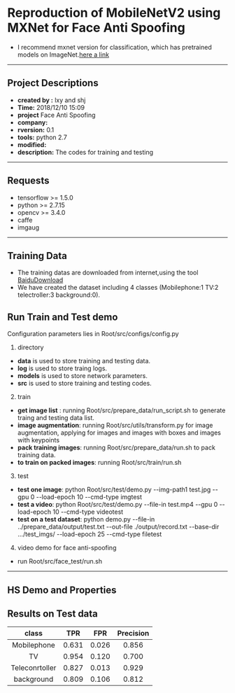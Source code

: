 # Reproduction of MobileNetV2 using MXNet for Face Anti Spoofing
* I recommend mxnet version for classification, which has pretrained models on ImageNet.[here a link](https://github.com/jimeffry/face-attributes-mxnet)
***
## Project Descriptions
+ **created by :** lxy and shj
+ **Time:**  2018/12/10 15:09
+ **project** Face Anti Spoofing
+ **company:** 
+ **rversion:** 0.1
+ **tools:**   python 2.7
+ **modified:**
+ **description:** The codes for training and testing
***
## Requests
* tensorflow >= 1.5.0
* python >= 2.7.15
* opencv >= 3.4.0
* caffe
* imgaug
***
## Training Data
* The training datas are downloaded from internet,using the tool [BaiduDownload](https://github.com/kong36088/BaiduImageSpider)
* We have created the dataset including 4 classes (Mobilephone:1 TV:2 telectroller:3 background:0).
## Run Train and Test demo
Configuration parameters lies in Root/src/configs/config.py
1. directory
+  **data** is used to store training and testing data.
+  **log** is used to store traing logs.
+  **models** is used to store network parameters.
+  **src** is used to store training and testing codes.
2. train
+  **get image list** : running Root/src/prepare_data/run_script.sh to generate traing and testing data list.
+  **image augmentation**: running Root/src/utils/transform.py for image augmentation, applying for images and images with boxes and images with keypoints
+  **pack training images**: running Root/src/prepare_data/run.sh to pack training data.
+  **to train on packed images**: running Root/src/train/run.sh
3. test
+  **test one image**: python Root/src/test/demo.py --img-path1 test.jpg --gpu 0 --load-epoch 10 --cmd-type imgtest
+  **test a video**: python Root/src/test/demo.py --file-in test.mp4 --gpu 0 --load-epoch 10 --cmd-type videotest
+  **test on a test dataset**: python demo.py --file-in ../prepare_data/output/test.txt --out-file ./output/record.txt --base-dir .../test_imgs/ --load-epoch 25 --cmd-type filetest
4. video demo for face anti-spoofing
* run Root/src/face_test/run.sh
***
## HS Demo and Properties
## Results on Test data
class|TPR|FPR|Precision|
:---:|:---:|:---:|:---:|
Mobilephone   |0.631|0.026|0.856|
TV            |0.954|0.120|0.700|
Teleconrtoller|0.827|0.013|0.929|
background    |0.809|0.106|0.812|
